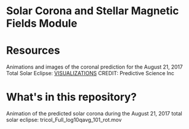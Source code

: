 # Solar Corona and Stellar Magnetic Fields Module

# Resources

Animations and images of the coronal prediction for the August 21, 2017 Total Solar Eclipse: [VISUALIZATIONS](http://www.predsci.com/corona/aug2017eclipse/home.php)
CREDIT: Predictive Science Inc 

# What's in this repository?

Animation of the predicted solar corona during the August 21, 2017 total solar eclipse: tricol_Full_log10qavg_101_rot.mov
